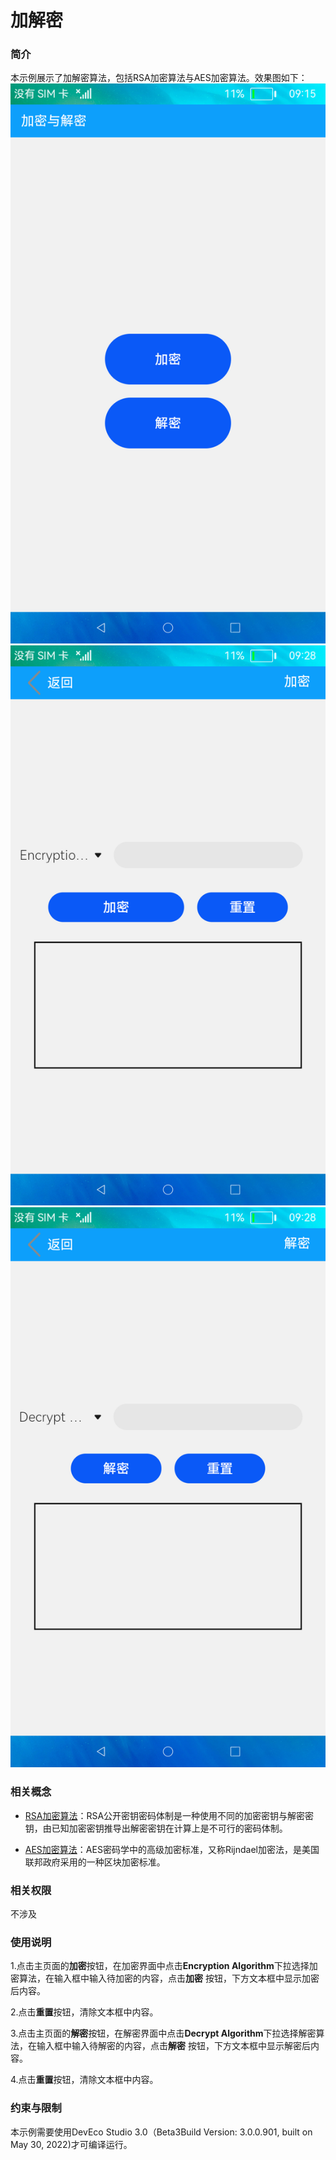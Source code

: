 # 加解密

### 简介

本示例展示了加解密算法，包括RSA加密算法与AES加密算法。效果图如下：
![](screenshots/device/index.png)
![](screenshots/device/encryption.png)
![](screenshots/device/decrypt.png)

### 相关概念

- [RSA加密算法](https://gitee.com/openharmony/docs/blob/master/zh-cn/application-dev/reference/apis/js-apis-system-cipher.md)：RSA公开密钥密码体制是一种使用不同的加密密钥与解密密钥，由已知加密密钥推导出解密密钥在计算上是不可行的密码体制。

- [AES加密算法](https://gitee.com/openharmony/docs/blob/master/zh-cn/application-dev/reference/apis/js-apis-system-cipher.md)：AES密码学中的高级加密标准，又称Rijndael加密法，是美国联邦政府采用的一种区块加密标准。

### 相关权限

不涉及

### 使用说明

1.点击主页面的**加密**按钮，在加密界面中点击**Encryption Algorithm**下拉选择加密算法，在输入框中输入待加密的内容，点击**加密**
按钮，下方文本框中显示加密后内容。

2.点击**重置**按钮，清除文本框中内容。

3.点击主页面的**解密**按钮，在解密界面中点击**Decrypt Algorithm**下拉选择解密算法，在输入框中输入待解密的内容，点击**解密**
按钮，下方文本框中显示解密后内容。

4.点击**重置**按钮，清除文本框中内容。

### 约束与限制

本示例需要使用DevEco Studio 3.0（Beta3Build Version: 3.0.0.901, built on May 30, 2022)才可编译运行。

